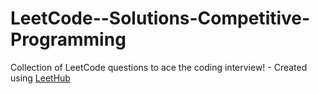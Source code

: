 # LeetCode--Solutions-Competitive-Programming
Collection of LeetCode questions to ace the coding interview! - Created using [LeetHub](https://github.com/QasimWani/LeetHub)
